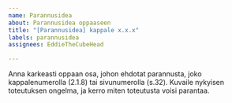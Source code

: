 ```yaml
---
name: Parannusidea
about: Parannusidea oppaaseen
title: "[Parannusidea] kappale x.x.x"
labels: parannusidea
assignees: EddieTheCubeHead

---
```


Anna karkeasti oppaan osa, johon ehdotat parannusta, joko kappalenumerolla (2.1.8) tai sivunumerolla (s.32). Kuvaile nykyisen toteutuksen ongelma, ja kerro miten toteutusta voisi parantaa.
